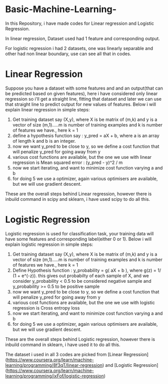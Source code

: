 # Basic-Machine-Learning-

In this Repository, i have made codes for Linear regression and Logistic Regression.

In linear regression, Dataset used had 1 feature and corresponding output.

For logistic regression i had 2 datasets, one was linearly separable and other had non linear boundary, use can see all that in codes.

# Linear Regression
Suppose you have a dataset with some features and and an output(that can be predicted based on given features), here i have considered only linear regression so i'll get a straight line, fitting that dataset and later we can use that straight line to predict output for new values of features.
Below i will explain linear regression in simple steps:
1. Get training dataset say (X,y), where X is be matrix of (m,k) and y is a vector of size (m,1).....m is number of training examples and k is number of features we have., here k = 1
2. define a hypothesis function say : y_pred = aX + b, where a is an array of length k and b is an integer.
3. now we want y_pred to be close to y, so we define a cost function that will penalize y_pred for going away from y
4. various cost functions are available, but the one we use with linear regression is Mean squared error : (y_pred - y)^2 / m
5. now we start iterating, and want to minimize cost function varying a and b
6. for doing 5 we use a optimizer, again various optimisers are available, but we will use gradient descent.

These are the overall steps behind Linear regression, however there is inbuild command in scipy and sklearn, i have used scipy to do all this.


# Logistic Regression
Logistic regression is used for classification task, your training data will have some features and corresponding label(either 0 or 1).
Below i will explain logistic regression in simple steps:
1. Get training dataset say (X,y), where X is be matrix of (m,k) and y is a vector of size (m,1).....m is number of training examples and k is number of features we have., here k = 1
2. Define Hypothesis function : y_probability = g( aX + b ), where g(z) = 1/ (1 + e^(-z)). this gives out probabilty of each sample of X, and we consider y_probability < 0.5 to be considered negative sample and y_probability >= 0.5 to be positive sample
3. now we want y_pred to be close to y, so we define a cost function that will penalize y_pred for going away from y
4. various cost functions are available, but the one we use with logistic regression is Cross entropy loss
5. now we start iterating, and want to minimize cost function varying a and b
6. for doing 5 we use a optimizer, again various optimisers are available, but we will use gradient descent.

These are the overall steps behind Logistic regression, however there is inbuild command in  sklearn, i have used it to do all this.

The dataset i used in all 3 codes are picked from 
[Linear Regression] (https://www.coursera.org/learn/machine-learning/programming/8f3qT/linear-regression) and 
[Logistic Regression] (https://www.coursera.org/learn/machine-learning/programming/ixFof/logistic-regression)
